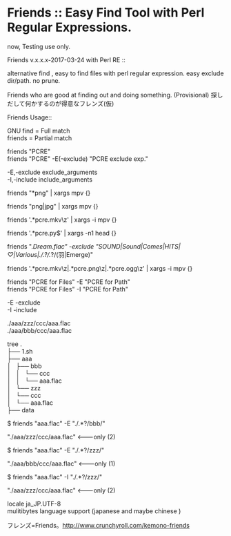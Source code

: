 # Friends :: Easy Find Tool with Perl Regular Expressions.

now, Testing use only.

Friends v.x.x.x-2017-03-24 with Perl RE ::

alternative find , easy to find files with perl regular expression.
easy exclude dir/path. no prune.

Friends who are good at finding out and doing something. (Provisional)
探しだして何かするのが得意なフレンズ(仮)

Friends Usage::

GNU find = Full match<br>
friends  = Partial match

friends "PCRE"<br>
friends "PCRE" -E(-exclude) "PCRE exclude exp."

  -E,-exclude exclude_arguments<br>
  -I,-include include_arguments<br>


  friends "*png"        | xargs mpv       {}
  
  friends "png|jpg"     | xargs mpv       {}
  
  friends '.*pcre.mkv\z' | xargs -i  mpv   {}
  
  friends '.*pcre.py$'   | xargs -n1 head  {}
 

 friends ".*Dream.*flac" -exclude "SOUND|Sound|Comes|HITS|♡|Various|./.*?/.*?/(羽|Emerge)" 
 
 friends '.*pcre.mkv\z|.*pcre.png\z|.*pcre.ogg\z' | xargs -i  mpv {} 
 
 friends "PCRE for Files" -E "PCRE for Path"
<br>
 friends "PCRE for Files" -I "PCRE for Path"

-E -exclude<br>
-I -include<br>

./aaa/zzz/ccc/aaa.flac<br>
./aaa/bbb/ccc/aaa.flac

tree .<br>
├── 1.sh<br>
├── aaa<br>
│   ├── bbb<br>
│   │   └── ccc<br>
│   │       └── aaa.flac<br>
│   └── zzz<br>
│       └── ccc<br>
│           └── aaa.flac<br>
├── data<br>

$ friends "aaa.flac" -E "./.*?/bbb/"

"./aaa/zzz/ccc/aaa.flac" <---only (2)

$ friends "aaa.flac" -E "./.*?/zzz/"

"./aaa/bbb/ccc/aaa.flac" <---only (1)

$ friends "aaa.flac" -I "./.*?/zzz/"

"./aaa/zzz/ccc/aaa.flac"  <---only (2)

locale ja_JP.UTF-8<br>
mulitibytes language support (japanese and maybe chinese )

フレンズ=Friends。http://www.crunchyroll.com/kemono-friends
